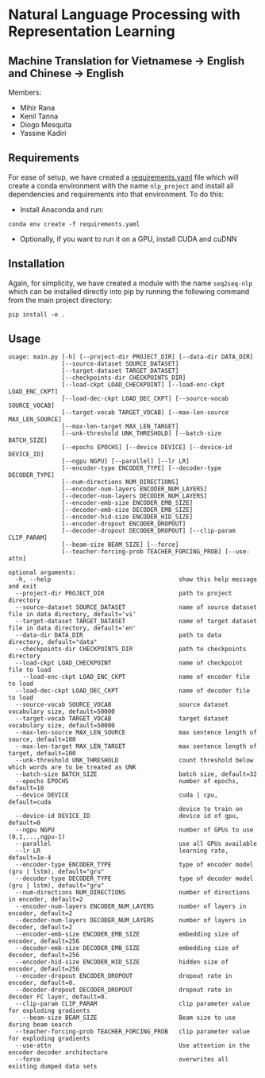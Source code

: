 # Natural Language Processing with Representation Learning

## Machine Translation for Vietnamese → English and Chinese → English

Members:
  - Mihir Rana
  - Kenil Tanna
  - Diogo Mesquita
  - Yassine Kadiri

## Requirements
For ease of setup, we have created a [requirements.yaml](https://github.com/avidkenil/NLP_Project/blob/master/requirements.yaml) file which will create a conda environment with the name `nlp_project` and install all dependencies and requirements into that environment. To do this:
  - Install Anaconda and run:
```
conda env create -f requirements.yaml
```
  - Optionally, if you want to run it on a GPU, install CUDA and cuDNN

## Installation
Again, for simplicity, we have created a module with the name `seq2seq-nlp` which can be installed directly into pip by running the following command from the main project directory:
```
pip install -e .
```

## Usage
```
usage: main.py [-h] [--project-dir PROJECT_DIR] [--data-dir DATA_DIR]
               [--source-dataset SOURCE_DATASET]
               [--target-dataset TARGET_DATASET]
               [--checkpoints-dir CHECKPOINTS_DIR]
               [--load-ckpt LOAD_CHECKPOINT] [--load-enc-ckpt LOAD_ENC_CKPT]
               [--load-dec-ckpt LOAD_DEC_CKPT] [--source-vocab SOURCE_VOCAB]
               [--target-vocab TARGET_VOCAB] [--max-len-source MAX_LEN_SOURCE]
               [--max-len-target MAX_LEN_TARGET]
               [--unk-threshold UNK_THRESHOLD] [--batch-size BATCH_SIZE]
               [--epochs EPOCHS] [--device DEVICE] [--device-id DEVICE_ID]
               [--ngpu NGPU] [--parallel] [--lr LR]
               [--encoder-type ENCODER_TYPE] [--decoder-type DECODER_TYPE]
               [--num-directions NUM_DIRECTIONS]
               [--encoder-num-layers ENCODER_NUM_LAYERS]
               [--decoder-num-layers DECODER_NUM_LAYERS]
               [--encoder-emb-size ENCODER_EMB_SIZE]
               [--decoder-emb-size DECODER_EMB_SIZE]
               [--encoder-hid-size ENCODER_HID_SIZE]
               [--encoder-dropout ENCODER_DROPOUT]
               [--decoder-dropout DECODER_DROPOUT] [--clip-param CLIP_PARAM]
               [--beam-size BEAM_SIZE] [--force]
               [--teacher-forcing-prob TEACHER_FORCING_PROB] [--use-attn]

optional arguments:
  -h, --help                                    show this help message and exit
  --project-dir PROJECT_DIR                     path to project directory
  --source-dataset SOURCE_DATASET               name of source dataset file in data directory, default='vi'
  --target-dataset TARGET_DATASET               name of target dataset file in data directory, default='en'
  --data-dir DATA_DIR                           path to data directory, default="data"
  --checkpoints-dir CHECKPOINTS_DIR             path to checkpoints directory
  --load-ckpt LOAD_CHECKPOINT                   name of checkpoint file to load
    --load-enc-ckpt LOAD_ENC_CKPT               name of encoder file to load
  --load-dec-ckpt LOAD_DEC_CKPT                 name of decoder file to load
  --source-vocab SOURCE_VOCAB                   source dataset vocabulary size, default=50000
  --target-vocab TARGET_VOCAB                   target dataset vocabulary size, default=50000
  --max-len-source MAX_LEN_SOURCE               max sentence length of source, default=100
  --max-len-target MAX_LEN_TARGET               max sentence length of target, default=100
  --unk-threshold UNK_THRESHOLD                 count threshold below which words are to be treated as UNK
  --batch-size BATCH_SIZE                       batch size, default=32
  --epochs EPOCHS                               number of epochs, default=10
  --device DEVICE                               cuda | cpu, default=cuda
                                                device to train on
  --device-id DEVICE_ID                         device id of gpu, default=0
  --ngpu NGPU                                   number of GPUs to use (0,1,...,ngpu-1)
  --parallel                                    use all GPUs available
  --lr LR                                       learning rate, default=1e-4
  --encoder-type ENCODER_TYPE                   type of encoder model (gru | lstm), default="gru"
  --decoder-type DECODER_TYPE                   type of decoder model (gru | lstm), default="gru"
  --num-directions NUM_DIRECTIONS               number of directions in encoder, default=2
  --encoder-num-layers ENCODER_NUM_LAYERS       number of layers in encoder, default=2
  --decoder-num-layers DECODER_NUM_LAYERS       number of layers in decoder, default=2
  --encoder-emb-size ENCODER_EMB_SIZE           embedding size of encoder, default=256
  --decoder-emb-size DECODER_EMB_SIZE           embedding size of decoder, default=256
  --encoder-hid-size ENCODER_HID_SIZE           hidden size of encoder, default=256
  --encoder-dropout ENCODER_DROPOUT             dropout rate in encoder, default=0.
  --decoder-dropout DECODER_DROPOUT             dropout rate in decoder FC layer, default=0.
  --clip-param CLIP_PARAM                       clip parameter value for exploding gradients
    --beam-size BEAM_SIZE                       Beam size to use during beam search
  --teacher-forcing-prob TEACHER_FORCING_PROB   clip parameter value for exploding gradients
  --use-attn                                    Use attention in the encoder decoder architecture
  --force                                       overwrites all existing dumped data sets
```
